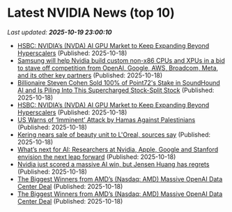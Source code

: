 # Latest NVIDIA News (top 10)
_Last updated: **2025-10-19 23:00:10**_

- [HSBC: NVIDIA’s (NVDA) AI GPU Market to Keep Expanding Beyond Hyperscalers](https://biztoc.com/x/b56b0a6703699971) (Published: 2025-10-18)
- [Samsung will help Nvidia build custom non-x86 CPUs and XPUs in a bid to stave off competition from OpenAI, Google, AWS, Broadcom, Meta, and its other key partners](https://www.techradar.com/pro/samsung-will-help-nvidia-build-custom-non-x86-cpu-and-xpu-in-a-bid-to-stave-off-competition-from-openai-google-aws-broadcom-meta-and-its-other-key-partners) (Published: 2025-10-18)
- [Billionaire Steven Cohen Sold 100% of Point72's Stake in SoundHound AI and Is Piling Into This Supercharged Stock-Split Stock](https://biztoc.com/x/449915250d98fe05) (Published: 2025-10-18)
- [HSBC: NVIDIA’s (NVDA) AI GPU Market to Keep Expanding Beyond Hyperscalers](https://finance.yahoo.com/news/hsbc-nvidia-nvda-ai-gpu-223106827.html) (Published: 2025-10-18)
- [US Warns of ‘Imminent’ Attack by Hamas Against Palestinians](https://biztoc.com/x/f388f79391dadef6) (Published: 2025-10-18)
- [Kering nears sale of beauty unit to L'Oreal, sources say](https://biztoc.com/x/b14def64fdd1c834) (Published: 2025-10-18)
- [What’s next for AI: Researchers at Nvidia, Apple, Google and Stanford envision the next leap forward](https://siliconangle.com/2025/10/18/whats-next-ai-researchers-nvidia-apple-google-stanford-envision-next-leap-forward/) (Published: 2025-10-18)
- [Nvidia just scored a massive AI win, but Jensen Huang has regrets](https://biztoc.com/x/e370d10c4f43a0a3) (Published: 2025-10-18)
- [The Biggest Winners from AMD’s (Nasdaq: AMD) Massive OpenAI Data Center Deal](https://biztoc.com/x/3e1eac0c4099ece0) (Published: 2025-10-18)
- [The Biggest Winners from AMD’s (Nasdaq: AMD) Massive OpenAI Data Center Deal](https://biztoc.com/x/3e1eac0c4099ece0) (Published: 2025-10-18)
